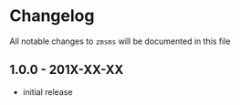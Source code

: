 # Changelog

All notable changes to `zmsms` will be documented in this file

## 1.0.0 - 201X-XX-XX

- initial release
